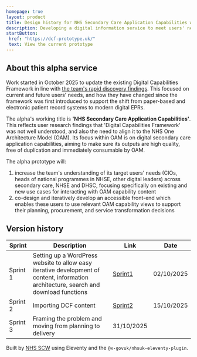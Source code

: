 ```yaml
---
homepage: true
layout: product
title: Design history for NHS Secondary Care Application Capabilities within OAM
description: Developing a digital information service to meet users' needs.
startButton:
 href: "https://dcf-prototype.uk/"
 text: View the current prototype
---
```

## About this alpha service

Work started in October 2025 to update the existing Digital Capabilities Framework in line with [the team's rapid discovery findings](/discovery/). This focused on current and future users' needs, and how they have changed since the framework was first introduced to support the shift from paper-based and electronic patient record systems to modern digital EPRs.

The alpha's working title is **'NHS Secondary Care Application Capabilities'**. This reflects user research findings that 'Digital Capabilities Framework' was not well understood, and also the need to align it to the NHS One Architecture Model (OAM). Its focus within OAM is on digital secondary care application capabilities, aiming to make sure its outputs are high quality, free of duplication and immediately consumable by OAM. 

The alpha prototype will:

1. increase the team's understanding of its target users' needs (CIOs, heads of national programmes in NHSE, other digital leaders) across secondary care, NHSE and DHSC, focusing specifically on existing and new use cases for interacting with OAM capability content
2. co-design and iteratively develop an accessible front-end which enables these users to use relevant OAM capability views to support their planning, procurement, and service transformation decisions

## Version history

| Sprint | Description | Link | Date |
| --- | --- | --- | --- |
| Sprint 1 | Setting up a WordPress website to allow easy iterative development of content, information architecture, search and download functions | [Sprint1](/sprint1/) | 02/10/2025 |
| Sprint 2 | Importing DCF content | [Sprint2](/sprint2/) | 15/10/2025 |
| Sprint 3 | Framing the problem and moving from planning to delivery | 31/10/2025

Built by [NHS SCW](https://www.scwcsu.nhs.uk/) using Eleventy and the `@x-govuk/nhsuk-eleventy-plugin`.

